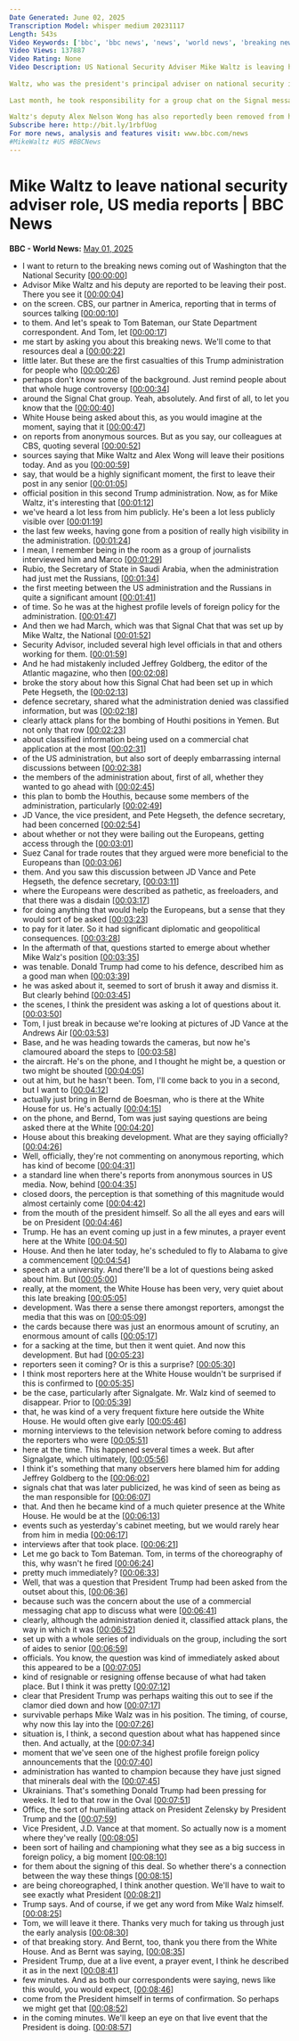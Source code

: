 ```yaml
---
Date Generated: June 02, 2025
Transcription Model: whisper medium 20231117
Length: 543s
Video Keywords: ['bbc', 'bbc news', 'news', 'world news', 'breaking news', 'us news', 'world', 'america', 'usa', 'usa news', 'india news']
Video Views: 137887
Video Rating: None
Video Description: US National Security Adviser Mike Waltz is leaving his post with the Trump adminstration, according to media reports.
 
Waltz, who was the president's principal adviser on national security issues, has had a difficult tenure amid accusations that senior officials used insecure methods of communication to conduct government business.
 
Last month, he took responsibility for a group chat on the Signal messaging app in which high-ranking officials planned military strikes in Yemen in the company of a journalist who was inadvertently added.
 
Waltz's deputy Alex Nelson Wong has also reportedly been removed from his post in what appears to be a shakeup of the US' security establishment.
Subscribe here: http://bit.ly/1rbfUog
For more news, analysis and features visit: www.bbc.com/news 
#MikeWaltz #US #BBCNews
---
```


# Mike Waltz to leave national security adviser role, US media reports | BBC News
**BBC - World News:** [May 01, 2025](https://www.youtube.com/watch?v=cO_DJ9Jl05s)
*  I want to return to the breaking news coming out of Washington that the National Security [[00:00:00](https://www.youtube.com/watch?v=cO_DJ9Jl05s&t=0.0s)]
*  Advisor Mike Waltz and his deputy are reported to be leaving their post. There you see it [[00:00:04](https://www.youtube.com/watch?v=cO_DJ9Jl05s&t=4.4s)]
*  on the screen. CBS, our partner in America, reporting that in terms of sources talking [[00:00:10](https://www.youtube.com/watch?v=cO_DJ9Jl05s&t=10.0s)]
*  to them. And let's speak to Tom Bateman, our State Department correspondent. And Tom, let [[00:00:17](https://www.youtube.com/watch?v=cO_DJ9Jl05s&t=17.0s)]
*  me start by asking you about this breaking news. We'll come to that resources deal a [[00:00:22](https://www.youtube.com/watch?v=cO_DJ9Jl05s&t=22.6s)]
*  little later. But these are the first casualties of this Trump administration for people who [[00:00:26](https://www.youtube.com/watch?v=cO_DJ9Jl05s&t=26.68s)]
*  perhaps don't know some of the background. Just remind people about that whole huge controversy [[00:00:34](https://www.youtube.com/watch?v=cO_DJ9Jl05s&t=34.08s)]
*  around the Signal Chat group. Yeah, absolutely. And first of all, to let you know that the [[00:00:40](https://www.youtube.com/watch?v=cO_DJ9Jl05s&t=40.0s)]
*  White House being asked about this, as you would imagine at the moment, saying that it [[00:00:47](https://www.youtube.com/watch?v=cO_DJ9Jl05s&t=47.92s)]
*  on reports from anonymous sources. But as you say, our colleagues at CBS, quoting several [[00:00:52](https://www.youtube.com/watch?v=cO_DJ9Jl05s&t=52.52s)]
*  sources saying that Mike Waltz and Alex Wong will leave their positions today. And as you [[00:00:59](https://www.youtube.com/watch?v=cO_DJ9Jl05s&t=59.28s)]
*  say, that would be a highly significant moment, the first to leave their post in any senior [[00:01:05](https://www.youtube.com/watch?v=cO_DJ9Jl05s&t=65.2s)]
*  official position in this second Trump administration. Now, as for Mike Waltz, it's interesting that [[00:01:12](https://www.youtube.com/watch?v=cO_DJ9Jl05s&t=72.52000000000001s)]
*  we've heard a lot less from him publicly. He's been a lot less publicly visible over [[00:01:19](https://www.youtube.com/watch?v=cO_DJ9Jl05s&t=79.84s)]
*  the last few weeks, having gone from a position of really high visibility in the administration. [[00:01:24](https://www.youtube.com/watch?v=cO_DJ9Jl05s&t=84.44000000000001s)]
*  I mean, I remember being in the room as a group of journalists interviewed him and Marco [[00:01:29](https://www.youtube.com/watch?v=cO_DJ9Jl05s&t=89.92s)]
*  Rubio, the Secretary of State in Saudi Arabia, when the administration had just met the Russians, [[00:01:34](https://www.youtube.com/watch?v=cO_DJ9Jl05s&t=94.60000000000001s)]
*  the first meeting between the US administration and the Russians in quite a significant amount [[00:01:41](https://www.youtube.com/watch?v=cO_DJ9Jl05s&t=101.68s)]
*  of time. So he was at the highest profile levels of foreign policy for the administration. [[00:01:47](https://www.youtube.com/watch?v=cO_DJ9Jl05s&t=107.24s)]
*  And then we had March, which was that Signal Chat that was set up by Mike Waltz, the National [[00:01:52](https://www.youtube.com/watch?v=cO_DJ9Jl05s&t=112.39999999999999s)]
*  Security Advisor, included several high level officials in that and others working for them. [[00:01:59](https://www.youtube.com/watch?v=cO_DJ9Jl05s&t=119.6s)]
*  And he had mistakenly included Jeffrey Goldberg, the editor of the Atlantic magazine, who then [[00:02:08](https://www.youtube.com/watch?v=cO_DJ9Jl05s&t=128.6s)]
*  broke the story about how this Signal Chat had been set up in which Pete Hegseth, the [[00:02:13](https://www.youtube.com/watch?v=cO_DJ9Jl05s&t=133.62s)]
*  defence secretary, shared what the administration denied was classified information, but was [[00:02:18](https://www.youtube.com/watch?v=cO_DJ9Jl05s&t=138.14s)]
*  clearly attack plans for the bombing of Houthi positions in Yemen. But not only that row [[00:02:23](https://www.youtube.com/watch?v=cO_DJ9Jl05s&t=143.89999999999998s)]
*  about classified information being used on a commercial chat application at the most [[00:02:31](https://www.youtube.com/watch?v=cO_DJ9Jl05s&t=151.89999999999998s)]
*  of the US administration, but also sort of deeply embarrassing internal discussions between [[00:02:38](https://www.youtube.com/watch?v=cO_DJ9Jl05s&t=158.62s)]
*  the members of the administration about, first of all, whether they wanted to go ahead with [[00:02:45](https://www.youtube.com/watch?v=cO_DJ9Jl05s&t=165.14000000000001s)]
*  this plan to bomb the Houthis, because some members of the administration, particularly [[00:02:49](https://www.youtube.com/watch?v=cO_DJ9Jl05s&t=169.98000000000002s)]
*  JD Vance, the vice president, and Pete Hegseth, the defence secretary, had been concerned [[00:02:54](https://www.youtube.com/watch?v=cO_DJ9Jl05s&t=174.94s)]
*  about whether or not they were bailing out the Europeans, getting access through the [[00:03:01](https://www.youtube.com/watch?v=cO_DJ9Jl05s&t=181.86s)]
*  Suez Canal for trade routes that they argued were more beneficial to the Europeans than [[00:03:06](https://www.youtube.com/watch?v=cO_DJ9Jl05s&t=186.38000000000002s)]
*  them. And you saw this discussion between JD Vance and Pete Hegseth, the defence secretary, [[00:03:11](https://www.youtube.com/watch?v=cO_DJ9Jl05s&t=191.22s)]
*  where the Europeans were described as pathetic, as freeloaders, and that there was a disdain [[00:03:17](https://www.youtube.com/watch?v=cO_DJ9Jl05s&t=197.06s)]
*  for doing anything that would help the Europeans, but a sense that they would sort of be asked [[00:03:23](https://www.youtube.com/watch?v=cO_DJ9Jl05s&t=203.74s)]
*  to pay for it later. So it had significant diplomatic and geopolitical consequences. [[00:03:28](https://www.youtube.com/watch?v=cO_DJ9Jl05s&t=208.02s)]
*  In the aftermath of that, questions started to emerge about whether Mike Walz's position [[00:03:35](https://www.youtube.com/watch?v=cO_DJ9Jl05s&t=215.3s)]
*  was tenable. Donald Trump had come to his defence, described him as a good man when [[00:03:39](https://www.youtube.com/watch?v=cO_DJ9Jl05s&t=219.9s)]
*  he was asked about it, seemed to sort of brush it away and dismiss it. But clearly behind [[00:03:45](https://www.youtube.com/watch?v=cO_DJ9Jl05s&t=225.94s)]
*  the scenes, I think the president was asking a lot of questions about it. [[00:03:50](https://www.youtube.com/watch?v=cO_DJ9Jl05s&t=230.38s)]
*  Tom, I just break in because we're looking at pictures of JD Vance at the Andrews Air [[00:03:53](https://www.youtube.com/watch?v=cO_DJ9Jl05s&t=233.62s)]
*  Base, and he was heading towards the cameras, but now he's clamoured aboard the steps to [[00:03:58](https://www.youtube.com/watch?v=cO_DJ9Jl05s&t=238.82s)]
*  the aircraft. He's on the phone, and I thought he might be, a question or two might be shouted [[00:04:05](https://www.youtube.com/watch?v=cO_DJ9Jl05s&t=245.22s)]
*  out at him, but he hasn't been. Tom, I'll come back to you in a second, but I want to [[00:04:12](https://www.youtube.com/watch?v=cO_DJ9Jl05s&t=252.04s)]
*  actually just bring in Bernd de Boesman, who is there at the White House for us. He's actually [[00:04:15](https://www.youtube.com/watch?v=cO_DJ9Jl05s&t=255.29999999999998s)]
*  on the phone, and Bernd, Tom was just saying questions are being asked there at the White [[00:04:20](https://www.youtube.com/watch?v=cO_DJ9Jl05s&t=260.98s)]
*  House about this breaking development. What are they saying officially? [[00:04:26](https://www.youtube.com/watch?v=cO_DJ9Jl05s&t=266.38s)]
*  Well, officially, they're not commenting on anonymous reporting, which has kind of become [[00:04:31](https://www.youtube.com/watch?v=cO_DJ9Jl05s&t=271.74s)]
*  a standard line when there's reports from anonymous sources in US media. Now, behind [[00:04:35](https://www.youtube.com/watch?v=cO_DJ9Jl05s&t=275.94s)]
*  closed doors, the perception is that something of this magnitude would almost certainly come [[00:04:42](https://www.youtube.com/watch?v=cO_DJ9Jl05s&t=282.38s)]
*  from the mouth of the president himself. So all the all eyes and ears will be on President [[00:04:46](https://www.youtube.com/watch?v=cO_DJ9Jl05s&t=286.38s)]
*  Trump. He has an event coming up just in a few minutes, a prayer event here at the White [[00:04:50](https://www.youtube.com/watch?v=cO_DJ9Jl05s&t=290.66s)]
*  House. And then he later today, he's scheduled to fly to Alabama to give a commencement [[00:04:54](https://www.youtube.com/watch?v=cO_DJ9Jl05s&t=294.86s)]
*  speech at a university. And there'll be a lot of questions being asked about him. But [[00:05:00](https://www.youtube.com/watch?v=cO_DJ9Jl05s&t=300.54s)]
*  really, at the moment, the White House has been very, very quiet about this late breaking [[00:05:05](https://www.youtube.com/watch?v=cO_DJ9Jl05s&t=305.66s)]
*  development. Was there a sense there amongst reporters, amongst the media that this was on [[00:05:09](https://www.youtube.com/watch?v=cO_DJ9Jl05s&t=309.5s)]
*  the cards because there was just an enormous amount of scrutiny, an enormous amount of calls [[00:05:17](https://www.youtube.com/watch?v=cO_DJ9Jl05s&t=317.06s)]
*  for a sacking at the time, but then it went quiet. And now this development. But had [[00:05:23](https://www.youtube.com/watch?v=cO_DJ9Jl05s&t=323.86s)]
*  reporters seen it coming? Or is this a surprise? [[00:05:30](https://www.youtube.com/watch?v=cO_DJ9Jl05s&t=330.65999999999997s)]
*  I think most reporters here at the White House wouldn't be surprised if this is confirmed to [[00:05:35](https://www.youtube.com/watch?v=cO_DJ9Jl05s&t=335.46s)]
*  be the case, particularly after Signalgate. Mr. Walz kind of seemed to disappear. Prior to [[00:05:39](https://www.youtube.com/watch?v=cO_DJ9Jl05s&t=339.94s)]
*  that, he was kind of a very frequent fixture here outside the White House. He would often give early [[00:05:46](https://www.youtube.com/watch?v=cO_DJ9Jl05s&t=346.02s)]
*  morning interviews to the television network before coming to address the reporters who were [[00:05:51](https://www.youtube.com/watch?v=cO_DJ9Jl05s&t=351.3s)]
*  here at the time. This happened several times a week. But after Signalgate, which ultimately, [[00:05:56](https://www.youtube.com/watch?v=cO_DJ9Jl05s&t=356.90000000000003s)]
*  I think it's something that many observers here blamed him for adding Jeffrey Goldberg to the [[00:06:02](https://www.youtube.com/watch?v=cO_DJ9Jl05s&t=362.42s)]
*  signals chat that was later publicized, he was kind of seen as being as the man responsible for [[00:06:07](https://www.youtube.com/watch?v=cO_DJ9Jl05s&t=367.22s)]
*  that. And then he became kind of a much quieter presence at the White House. He would be at the [[00:06:13](https://www.youtube.com/watch?v=cO_DJ9Jl05s&t=373.3s)]
*  events such as yesterday's cabinet meeting, but we would rarely hear from him in media [[00:06:17](https://www.youtube.com/watch?v=cO_DJ9Jl05s&t=377.54s)]
*  interviews after that took place. [[00:06:21](https://www.youtube.com/watch?v=cO_DJ9Jl05s&t=381.14000000000004s)]
*  Let me go back to Tom Bateman. Tom, in terms of the choreography of this, why wasn't he fired [[00:06:24](https://www.youtube.com/watch?v=cO_DJ9Jl05s&t=384.38s)]
*  pretty much immediately? [[00:06:33](https://www.youtube.com/watch?v=cO_DJ9Jl05s&t=393.18s)]
*  Well, that was a question that President Trump had been asked from the outset about this, [[00:06:36](https://www.youtube.com/watch?v=cO_DJ9Jl05s&t=396.90000000000003s)]
*  because such was the concern about the use of a commercial messaging chat app to discuss what were [[00:06:41](https://www.youtube.com/watch?v=cO_DJ9Jl05s&t=401.54s)]
*  clearly, although the administration denied it, classified attack plans, the way in which it was [[00:06:52](https://www.youtube.com/watch?v=cO_DJ9Jl05s&t=412.1s)]
*  set up with a whole series of individuals on the group, including the sort of aides to senior [[00:06:59](https://www.youtube.com/watch?v=cO_DJ9Jl05s&t=419.62s)]
*  officials. You know, the question was kind of immediately asked about this appeared to be a [[00:07:05](https://www.youtube.com/watch?v=cO_DJ9Jl05s&t=425.54s)]
*  kind of resignable or resigning offense because of what had taken place. But I think it was pretty [[00:07:12](https://www.youtube.com/watch?v=cO_DJ9Jl05s&t=432.34000000000003s)]
*  clear that President Trump was perhaps waiting this out to see if the clamor died down and how [[00:07:17](https://www.youtube.com/watch?v=cO_DJ9Jl05s&t=437.94s)]
*  survivable perhaps Mike Walz was in his position. The timing, of course, why now this lay into the [[00:07:26](https://www.youtube.com/watch?v=cO_DJ9Jl05s&t=446.58000000000004s)]
*  situation is, I think, a second question about what has happened since then. And actually, at the [[00:07:34](https://www.youtube.com/watch?v=cO_DJ9Jl05s&t=454.58s)]
*  moment that we've seen one of the highest profile foreign policy announcements that the [[00:07:40](https://www.youtube.com/watch?v=cO_DJ9Jl05s&t=460.18s)]
*  administration has wanted to champion because they have just signed that minerals deal with the [[00:07:45](https://www.youtube.com/watch?v=cO_DJ9Jl05s&t=465.94s)]
*  Ukrainians. That's something Donald Trump had been pressing for weeks. It led to that row in the Oval [[00:07:51](https://www.youtube.com/watch?v=cO_DJ9Jl05s&t=471.62s)]
*  Office, the sort of humiliating attack on President Zelensky by President Trump and the [[00:07:59](https://www.youtube.com/watch?v=cO_DJ9Jl05s&t=479.22s)]
*  Vice President, J.D. Vance at that moment. So actually now is a moment where they've really [[00:08:05](https://www.youtube.com/watch?v=cO_DJ9Jl05s&t=485.46000000000004s)]
*  been sort of hailing and championing what they see as a big success in foreign policy, a big moment [[00:08:10](https://www.youtube.com/watch?v=cO_DJ9Jl05s&t=490.90000000000003s)]
*  for them about the signing of this deal. So whether there's a connection between the way these things [[00:08:15](https://www.youtube.com/watch?v=cO_DJ9Jl05s&t=495.94000000000005s)]
*  are being choreographed, I think another question. We'll have to wait to see exactly what President [[00:08:21](https://www.youtube.com/watch?v=cO_DJ9Jl05s&t=501.14000000000004s)]
*  Trump says. And of course, if we get any word from Mike Walz himself. [[00:08:25](https://www.youtube.com/watch?v=cO_DJ9Jl05s&t=505.62s)]
*  Tom, we will leave it there. Thanks very much for taking us through just the early analysis [[00:08:30](https://www.youtube.com/watch?v=cO_DJ9Jl05s&t=510.02s)]
*  of that breaking story. And Bernt, too, thank you there from the White House. And as Bernt was saying, [[00:08:35](https://www.youtube.com/watch?v=cO_DJ9Jl05s&t=515.46s)]
*  President Trump, due at a live event, a prayer event, I think he described it as in the next [[00:08:41](https://www.youtube.com/watch?v=cO_DJ9Jl05s&t=521.78s)]
*  few minutes. And as both our correspondents were saying, news like this would, you would expect, [[00:08:46](https://www.youtube.com/watch?v=cO_DJ9Jl05s&t=526.9s)]
*  come from the President himself in terms of confirmation. So perhaps we might get that [[00:08:52](https://www.youtube.com/watch?v=cO_DJ9Jl05s&t=532.98s)]
*  in the coming minutes. We'll keep an eye on that live event that the President is doing. [[00:08:57](https://www.youtube.com/watch?v=cO_DJ9Jl05s&t=537.86s)]
